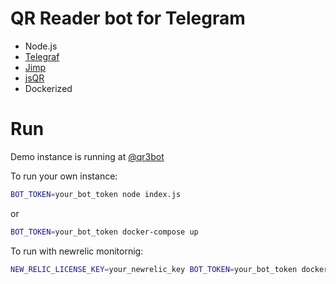 # QR Reader bot for Telegram
 - Node.js
 - [Telegraf](https://github.com/telegraf/telegraf)
 - [Jimp](https://github.com/oliver-moran/jimp)
 - [jsQR](https://github.com/cozmo/jsQR)
 - Dockerized

# Run
Demo instance is running at [@qr3bot](https://t.me/qr3bot)

To run your own instance:
```sh
BOT_TOKEN=your_bot_token node index.js
```
or
```sh
BOT_TOKEN=your_bot_token docker-compose up
```

To run with newrelic monitornig:
```sh
NEW_RELIC_LICENSE_KEY=your_newrelic_key BOT_TOKEN=your_bot_token docker-compose up
```